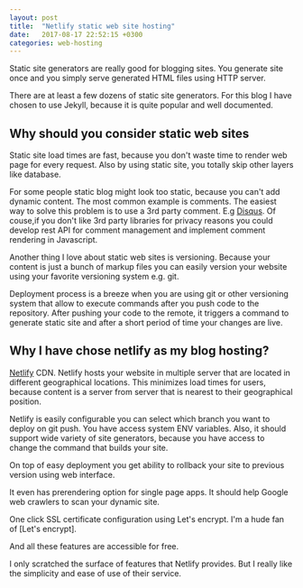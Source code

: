 ```yaml
---
layout: post
title:  "Netlify static web site hosting"
date:   2017-08-17 22:52:15 +0300
categories: web-hosting
---
```


Static site generators are really good for blogging sites. You generate site once
and you simply serve generated HTML files using HTTP server.

There are at least a few dozens of static site generators. For this blog I have chosen
to use Jekyll, because it is quite popular and well documented.

## Why should you consider static web sites
Static site load times are fast, because you don't waste time to render web page for every request.
Also by using static site, you totally skip other layers like database.

For some people static blog might look too static, because you can't add dynamic content.
The most common example is comments. The easiest way to solve this problem is to
use a 3rd party comment. E.g [Disqus](https://disqus.com/). Of couse,if you don't
like 3rd party libraries for privacy reasons you could develop rest API for comment
management and implement comment rendering in Javascript.

Another thing I love about static web sites is versioning. Because your content
is just a bunch of markup files you can easily version your website using
your favorite versioning system e.g. git.

Deployment process is a breeze when you are using git or other versioning system
that allow to execute commands after you push code to the repository. After pushing
your code to the remote, it triggers a command to generate static site and after a short
period of time your changes are live.

## Why I have chose netlify as my blog hosting?
[Netlify](https://netlify.com) CDN. Netlify hosts your website in multiple server that
are located in different geographical locations. This minimizes load times for users,
because content is a server from server that is nearest to their geographical position.

Netlify is easily configurable you can select which branch you want to deploy on
git push. You have access system ENV variables. Also, it should support wide variety
of site generators, because you have access to change the command that builds your site.

On top of easy deployment you get ability to rollback your site to previous version
using web interface.

It even has prerendering option for single page apps. It should help Google web
crawlers to scan your dynamic site.

One click SSL certificate configuration using Let's encrypt. I'm a hude fan of
[Let's encrypt].

And all these features are accessible for free.

I only scratched the surface of features that Netlify provides. But I really like
the simplicity and ease of use of their service.

